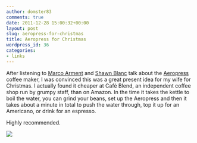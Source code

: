 ```yaml
---
author: domster83
comments: true
date: 2011-12-28 15:00:32+00:00
layout: post
slug: aeropress-for-christmas
title: Aeropress for Christmas
wordpress_id: 36
categories:
- links
---
```


After listening to [Marco Arment](http://www.marco.org/2011/07/21/build-and-analyze-34) and [Shawn Blanc](http://shawnblanc.net/?s=aeropress) talk about the [Aeropress](http://www.amazon.co.uk/gp/product/B001HBCVX0/ref=as_li_ss_tl?ie=UTF8&tag=dombarcom-21) coffee maker, I was convinced this was a great present idea for my wife for Christmas.
I actually found it cheaper at Café Blend, an independent coffee shop run by grumpy staff, than on Amazon.
In the time it takes the kettle to boil the water, you can grind your beans, set up the Aeropress and then it takes about a minute in total to push the water through, top it up for an Americano, or drink for an espresso.




Highly recommended.





[![](http://static.squarespace.com/static/50fbdd03e4b09c7c8a79f7ae/50fbdd87e4b075d7a3c11a69/50fbdde4e4b075d7a3c11f9c/1358683620756/IMG_0373-225x300.jpg?format=original)](http://static.squarespace.com/static/50fbdd03e4b09c7c8a79f7ae/50fbdd87e4b075d7a3c11a69/50fbdd89e4b075d7a3c11ac5/1325084302000/IMG_0373.jpg?format=original)
